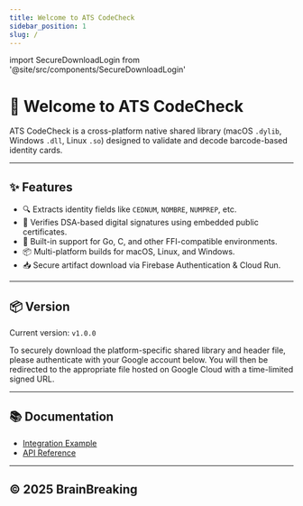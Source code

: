 ```yaml
---
title: Welcome to ATS CodeCheck
sidebar_position: 1
slug: /
---
```

import SecureDownloadLogin from '@site/src/components/SecureDownloadLogin'

# 👋 Welcome to ATS CodeCheck

ATS CodeCheck is a cross-platform native shared library (macOS `.dylib`, Windows `.dll`, Linux `.so`) designed to validate and decode barcode-based identity cards.

---

## ✨ Features

- 🔍 Extracts identity fields like `CEDNUM`, `NOMBRE`, `NUMPREP`, etc.
- 🔐 Verifies DSA-based digital signatures using embedded public certificates.
- 🚀 Built-in support for Go, C, and other FFI-compatible environments.
- 📦 Multi-platform builds for macOS, Linux, and Windows.
- 📥 Secure artifact download via Firebase Authentication & Cloud Run.

---

## 📦 Version

Current version: `v1.0.0`

To securely download the platform-specific shared library and header file, please authenticate with your Google account below. You will then be redirected to the appropriate file hosted on Google Cloud with a time-limited signed URL.


<SecureDownloadLogin />

---

## 📚 Documentation

- [Integration Example](./example)
- [API Reference](./api)

---

## © 2025 BrainBreaking
